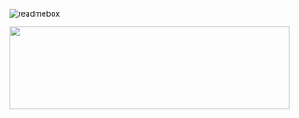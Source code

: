 ![readmebox](https://github.com/ArtaHendraa/ArtaHendraa/assets/114238949/fbac4d6c-82b2-449f-9322-2c6844aee3cc)

<div>
  <img height="150" width="100%" src="https://github-readme-stats.vercel.app/api/top-langs/?username=ArtaHendraa&layout=compact&theme=react&hide=php&langs_count=6" />
</div>

